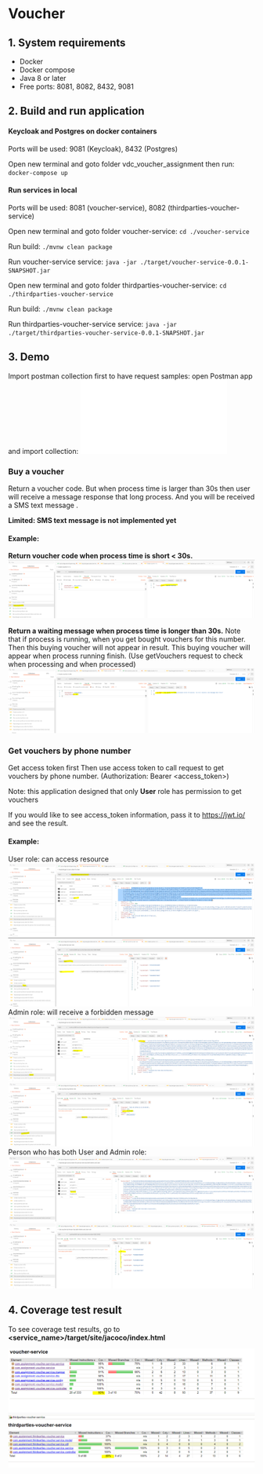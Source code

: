 # Voucher

## 1. System requirements
- Docker
- Docker compose
- Java 8 or later
- Free ports: 8081, 8082, 8432, 9081

## 2. Build and run application
#### Keycloak and Postgres on docker containers
Ports will be used: 9081 (Keycloak), 8432 (Postgres)

Open new terminal and goto folder vdc_voucher_assignment then run:
`docker-compose up`
#### Run services in local
Ports will be used: 8081 (voucher-service), 8082 (thirdparties-voucher-service)

Open new terminal and goto folder voucher-service: `cd ./voucher-service`

Run build: `./mvnw clean package`

Run voucher-service service: `java -jar ./target/voucher-service-0.0.1-SNAPSHOT.jar`

Open new terminal and goto folder thirdparties-voucher-service: `cd ./thirdparties-voucher-service`

Run build: `./mvnw clean package`

Run thirdparties-voucher-service service: `java -jar ./target/thirdparties-voucher-service-0.0.1-SNAPSHOT.jar`

## 3. Demo
Import postman collection first to have request samples: open Postman app and import collection: ![Exercises.postman_collection.json](Exercises.postman_collection.json)

### Buy a voucher
Return a voucher code. But when process time is larger than 30s then user will receive a message response that long process. 
And you will be received a SMS text message .

**Limited: SMS text message is not implemented yet**

#### Example:

**Return voucher code when process time is short < 30s.**
![](images/buy_voucher_in_1s.PNG)


**Return a waiting message when process time is longer than 30s.**
Note that if process is running, when you get bought vouchers for this number. Then this buying voucher will not appear in result.
This buying voucher will appear when process running finish. (Use getVouchers request to check when processing and when processed) 
![](images/buy_voucher_in_60s_process_time.PNG)


### Get vouchers by phone number
Get access token first
Then use access token to call request to get vouchers by phone number. (Authorization: Bearer <access_token>)

Note: this application designed that only **User** role has permission to get vouchers

If you would like to see access_token information, pass it to https://jwt.io/ and see the result.

#### Example:
User role: can access resource
![](images/get_access_token_for_user.PNG) ![](images/then_get_voucher_by_user.PNG)
Admin role: will receive a forbidden message
![](images/get_access_token_for_admin.PNG) ![](images/then_access_denied_for_admin.PNG)
Person who has both User and Admin role:
![](images/get_access_token_for_person_both_role_admin_user.PNG) ![](images/then_get_voucher_by_both_user_or_admin_.PNG)

## 4. Coverage test result
To see coverage test results, go to **<service_name>/target/site/jacoco/index.html**

![](images/test_cover_voucher_service.PNG)
![](images/test_cover_thirdparties-voucher_service.PNG)
